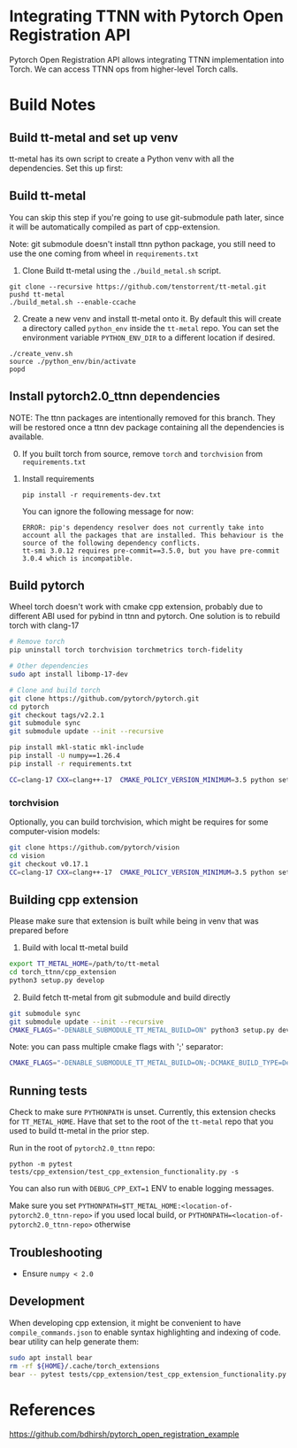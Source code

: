 # Integrating TTNN with Pytorch Open Registration API

Pytorch Open Registration API allows integrating TTNN implementation into Torch. We can access TTNN ops from higher-level Torch calls.

# Build Notes

## Build tt-metal and set up venv
tt-metal has its own script to create a Python venv with all the dependencies. Set this up first:

## Build tt-metal
You can skip this step if you're going to use git-submodule path later, since it will be
automatically compiled as part of cpp-extension.

Note: git submodule doesn't install ttnn python package, you still need to use the one coming from wheel in `requirements.txt`

1. Clone Build tt-metal using the `./build_metal.sh` script.

```
git clone --recursive https://github.com/tenstorrent/tt-metal.git
pushd tt-metal
./build_metal.sh --enable-ccache
```

2. Create a new venv and install tt-metal onto it. By default this will create a directory called `python_env` inside the `tt-metal` repo. You can set the environment variable `PYTHON_ENV_DIR` to a different location if desired.
```
./create_venv.sh
source ./python_env/bin/activate
popd
```

## Install pytorch2.0_ttnn dependencies
NOTE: The ttnn packages are intentionally removed for this branch. They will be restored once a ttnn dev package containing all the dependencies is available.

0. If you built torch from source, remove `torch` and `torchvision` from `requirements.txt`

1. Install requirements
    ```
    pip install -r requirements-dev.txt
    ```

    You can ignore the following message for now:
    ```
    ERROR: pip's dependency resolver does not currently take into account all the packages that are installed. This behaviour is the source of the following dependency conflicts.
    tt-smi 3.0.12 requires pre-commit==3.5.0, but you have pre-commit 3.0.4 which is incompatible.
    ```

## Build pytorch
Wheel torch doesn't work with cmake cpp extension, probably due to different ABI used for pybind in ttnn and pytorch. One solution is to rebuild torch with clang-17
```bash
# Remove torch
pip uninstall torch torchvision torchmetrics torch-fidelity

# Other dependencies
sudo apt install libomp-17-dev

# Clone and build torch
git clone https://github.com/pytorch/pytorch.git
cd pytorch
git checkout tags/v2.2.1
git submodule sync
git submodule update --init --recursive

pip install mkl-static mkl-include
pip install -U numpy==1.26.4
pip install -r requirements.txt

CC=clang-17 CXX=clang++-17  CMAKE_POLICY_VERSION_MINIMUM=3.5 python setup.py develop
```

### torchvision
Optionally, you can build torchvision, which might be requires for some computer-vision models:
```bash
git clone https://github.com/pytorch/vision
cd vision
git checkout v0.17.1
CC=clang-17 CXX=clang++-17  CMAKE_POLICY_VERSION_MINIMUM=3.5 python setup.py develop
```

## Building cpp extension
Please make sure that extension is built while being in venv that was prepared before

1. Build with local tt-metal build
```bash
export TT_METAL_HOME=/path/to/tt-metal
cd torch_ttnn/cpp_extension
python3 setup.py develop
```

2. Build fetch tt-metal from git submodule and build directly
```bash
git submodule sync
git submodule update --init --recursive
CMAKE_FLAGS="-DENABLE_SUBMODULE_TT_METAL_BUILD=ON" python3 setup.py develop
```

Note: you can pass multiple cmake flags with ';' separator:
```bash
CMAKE_FLAGS="-DENABLE_SUBMODULE_TT_METAL_BUILD=ON;-DCMAKE_BUILD_TYPE=Debug" python3 setup.py develop
```

## Running tests
Check to make sure `PYTHONPATH` is unset. Currently, this extension checks for `TT_METAL_HOME`. Have that set to the root of the `tt-metal` repo that you used to build tt-metal in the prior step.

Run in the root of `pytorch2.0_ttnn` repo:
```
python -m pytest tests/cpp_extension/test_cpp_extension_functionality.py -s
```

You can also run with `DEBUG_CPP_EXT=1` ENV to enable logging messages.

Make sure you set `PYTHONPATH=$TT_METAL_HOME:<location-of-pytorch2.0_ttnn-repo>` if you used local build, or `PYTHONPATH=<location-of-pytorch2.0_ttnn-repo>` otherwise

## Troubleshooting
* Ensure `numpy < 2.0`

## Development
When developing cpp extension, it might be convenient to have `compile_commands.json` to enable syntax highlighting and indexing of code. bear utility can help generate them: 
```bash
sudo apt install bear
rm -rf ${HOME}/.cache/torch_extensions
bear -- pytest tests/cpp_extension/test_cpp_extension_functionality.py -s
```

# References
https://github.com/bdhirsh/pytorch_open_registration_example